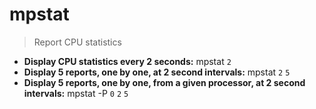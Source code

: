 # mpstat
> Report CPU statistics
- **Display CPU statistics every 2 seconds:**
mpstat `2`
- **Display 5 reports, one by one, at 2 second intervals:**
mpstat `2` `5`
- **Display 5 reports, one by one, from a given processor, at 2 second intervals:**
mpstat -P `0` `2` `5`
